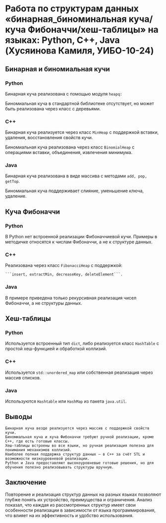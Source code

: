 # Работа по структурам данных «бинарная_биноминальная куча/куча Фибоначчи/хеш-таблицы» на языках: Python, C++, Java (Хусяинова Камиля, УИБО-10-24) 
## Бинарная и биномиальная кучи
### Python 
Бинарная куча реализована с помощью модуля ```heapq:```

Биномиальная куча в стандартной библиотеке отсутствует, но может быть реализована через класс с деревьями.
### C++
Бинарная куча реализуется через класс ```MinHeap``` с поддержкой вставки, удаления, восстановления свойств кучи.

Биномиальная куча реализована через класс ```BinomialHeap``` с операциями вставки, объединения, извлечения минимума.
### Java
Бинарная куча реализована в виде массива с методами ```add, pop, getTop```.

Биномиальная куча поддерживает слияние, уменьшение ключа, удаление.
## Куча Фибоначчи
### Python 
В Python нет встроенной реализации Фибоначчиевой кучи. Примеры в методичке относятся к числам Фибоначчи, а не к структуре данных.
### C++
Реализована через класс ```FibonacciHeap``` с поддержкой:

    ```insert, extractMin, decreaseKey, deleteElement```.
### Java
В примере приведена только рекурсивная реализация чисел Фибоначчи, а не структуры данных.
## Хеш-таблицы
### Python
Используется встроенный тип ```dict```, либо реализуется класс ```HashTable``` с простой хеш-функцией и обработкой коллизий.
### C++
Используется ```std::unordered_map``` или собственная реализация через массив списков.
### Java
Используются ```Hashtable``` или ```HashMap``` из пакета ```java.util```.
## Выводы

    Бинарная куча везде реализуется через массив с поддержкой свойств кучи.
    Биномиальная куча и куча Фибоначчи требуют ручной реализации, кроме C++, где есть готовые классы.
    Хеш-таблицы встроены во все языки, но ручная реализация полезна для понимания механизмов коллизий.
    Наиболее полная поддержка структур данных — в C++ за счёт STL и возможности низкоуровневой реализации.
    Python и Java предоставляют высокоуровневые готовые решения, но для обучения полезно реализовывать структуры вручную.
## Заключение
Повторение и реализация структур данных на разных языках позволяют глубже понять их устройство, преимущества и ограничения. Анализ показал, что каждая из рассмотренных структур имеет свои особенности реализации в зависимости от языка программирования, что влияет на их эффективность и удобство использования.


